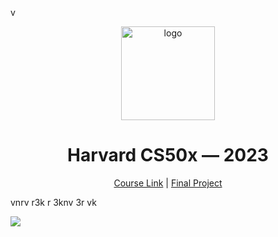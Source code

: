 v<br>

<p align="center">
<img src="C:\Users\laris\lecture3\harvard_logo.webp" alt="logo" height="150"/>
</p>

<h1 align="center">
Harvard CS50x — 2023
</h1>

<p align="center">
  <a href="https://cs50.harvard.edu/x/2023/">Course Link</a> |
  <a href="https://github.com/me50/larissadcew/tree/6ff5ef095070ab715f6172b0d0e8a738382f068b">Final Project</a> 
</p>



<p>vnrv r3k r 3knv 3r vk</p>


<img src="file:///C:/Users/laris/Downloads/cs50%20larissa%20Barcellos%20ferr%20-%20Copia%20(2).pdf">
